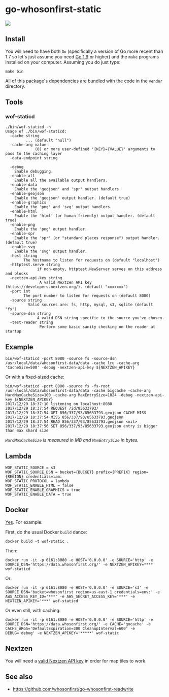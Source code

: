 # go-whosonfirst-static

![](docs/images/wof-static-sf.png)

## Install

You will need to have both `Go` (specifically a version of Go more recent than 1.7 so let's just assume you need [Go 1.9](https://golang.org/dl/) or higher) and the `make` programs installed on your computer. Assuming you do just type:

```
make bin
```

All of this package's dependencies are bundled with the code in the `vendor` directory.

## Tools

### wof-staticd

```
./bin/wof-staticd -h
Usage of ./bin/wof-staticd:
  -cache string
    	 ... (default "null")
  -cache-arg value
    	     (0) or more user-defined '{KEY}={VALUE}' arguments to pass to the caching layer
  -data-endpoint string
    		 
  -debug
	Enable debugging.
  -enable-all
	Enable all the available output handlers.
  -enable-data
	Enable the 'geojson' and 'spr' output handlers.
  -enable-geojson
	Enable the 'geojson' output handler. (default true)
  -enable-graphics
	Enable the 'png' and 'svg' output handlers.
  -enable-html
	Enable the 'html' (or human-friendly) output handler. (default true)
  -enable-png
	Enable the 'png' output handler.
  -enable-spr
	Enable the 'spr' (or "standard places response") output handler. (default true)
  -enable-svg
	Enable the 'svg' output handler.
  -host string
    	The hostname to listen for requests on (default "localhost")
  -httptest.serve string
    		  if non-empty, httptest.NewServer serves on this address and blocks
  -nextzen-api-key string
    		   A valid Nextzen API key (https://developers.nextzen.org/). (default "xxxxxxx")
  -port int
    	The port number to listen for requests on (default 8080)
  -source string
    	  Valid sources are: fs, http, mysql, s3, sqlite (default "fs")
  -source-dsn string
    	      A valid DSN string specific to the source you've chosen.
  -test-reader string
    	       Perform some basic sanity checking on the reader at startup
```

## Example

```
bin/wof-staticd -port 8080 -source fs -source-dsn /usr/local/data/whosonfirst-data/data -cache lru -cache-arg 'CacheSize=500' -debug -nextzen-api-key ${NEXTZEN_APIKEY}
```

Or with a fixed-sized cache:

```
bin/wof-staticd -port 8080 -source fs -fs-root /usr/local/data/whosonfirst-data/data -cache bigcache -cache-arg HardMaxCacheSize=100 -cache-arg MaxEntrySize=1024 -debug -nextzen-api-key ${NEXTZEN_APIKEY}
2017/12/29 18:37:10 listening on localhost:8080
2017/12/29 18:37:54 REQUEST /id/85633793/
2017/12/29 18:37:54 GET 856/337/93/85633793.geojson CACHE MISS
2017/12/29 18:37:54 MISS 856/337/93/85633793.geojson
2017/12/29 18:37:54 READ 856/337/93/85633793.geojson <nil>
2017/12/29 18:37:56 SET 856/337/93/85633793.geojson entry is bigger than max shard size
```

_`HardMaxCacheSize` is measured in MB and `MaxEntrySize` in bytes._

## Lambda

```
WOF_STATIC_SOURCE = s3
WOF_STATIC_SOURCE_DSN = bucket={BUCKET} prefix={PREFIX} region={REGION} credentials=iam:
WOF_STATIC_PROTOCOL = lambda
WOF_STATIC_ENABLE_HTML = false
WOF_STATIC_ENABLE_GRAPHICS = true
WOF_STATIC_ENABLE_DATA = true
```

## Docker

[Yes](Dockerfile). For example:

First, do the usual Docker `build` dance:

```
docker build -t wof-static .
```

Then:

```
docker run -it -p 6161:8080 -e HOST='0.0.0.0' -e SOURCE='http' -e SOURCE_DSN='https://data.whosonfirst.org/' -e NEXTZEN_APIKEY=****' wof-staticd
```

Or:

```
docker run -it -p 6161:8080 -e HOST='0.0.0.0' -e SOURCE='s3' -e SOURCE_DSN='bucket=whosonfirst region=us-east-1 credentials=env:' -e AWS_ACCESS_KEY_ID='***' -e AWS_SECRET_ACCESS_KEY='***' -e NEXTZEN_APIKEY='***' wof-staticd
```

Or even still, with caching:

```
docker run -it -p 6161:8080 -e HOST='0.0.0.0' -e SOURCE='http' -e SOURCE_DSN='https://data.whosonfirst.org/' -e CACHE='gocache' -e CACHE_ARGS='DefaultExpiration=300 CleanupInterval=600' -e DEBUG='debug' -e NEXTZEN_APIKEY='*****' wof-static
```

## Nextzen

You will need a [valid Nextzen API key](https://developers.nextzen.org/) in order for map tiles to work.

## See also

* https://github.com/whosonfirst/go-whosonfirst-readwrite
